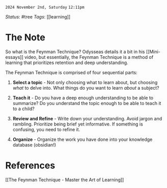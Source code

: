 `2024 November 2nd, Saturday`
`12:11pm`

*Status*:  #tree
*Tags*:  [[learning]]

# The Note

So what is the Feynman Technique? Odysseas details it a bit in his [[Mini-essays]] video, but essentially, the Feynman Technique is a method of learning that prioritizes retention and deep understanding.

The Feynman Technique is comprised of four sequential parts:

1. **Select a topic** - Not only choosing what to learn about, but choosing *what* to delve into. What things do you want to learn *about* a subject?

2. **Teach it** - Do you have a deep enough understanding to be able to summarize? Do you understand the topic enough to be able to teach it to a child?

3. **Review and Refine** - Write down your understanding. Avoid jargon and rambling. Prioritize being brief yet informative. If something is confusing, you need to refine it.

4. **Organize** - Organize the work you have done into your knowledge database (obsidian!)


# References

[[The Feynman Technique - Master the Art of Learning]]
